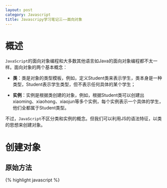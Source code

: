 ```yaml
---
layout: post
category: Javascript
title: Javascripy学习笔记三——面向对象
---
```


# 概述
`JavaScript`的面向对象编程和大多数其他语言如Java的面向对象编程都不太一样。面向对象的两个基本概念：

- **类**：类是对象的类型模板，例如，定义Student类来表示学生，类本身是一种类型，Student表示学生类型，但不表示任何具体的某个学生；

- **实例**：实例是根据类创建的对象，例如，根据Student类可以创建出xiaoming、xiaohong、xiaojun等多个实例，每个实例表示一个具体的学生，他们全都属于Student类型。

不过，`JavaScript`不区分类和实例的概念。但我们可以利用JS的语法特征，以类的思想来创建对象。 

# 创建对象

## 原始方法

{% highlight javascript %}
	<script type="text/javascript"> 

		var obj = new Object(); 
		obj.name = "Koji"; //为对象添加属性 
		obj.age = 21; 
		obj.showName = function(){ //为对象添加方法 
			alert(this.name); 
		} 
		obj.showAge = function(){ 
			alert(this.age); 
		} 

		obj.showName(); //Koji 
		obj.showAge(); //21 

	</script> 
{% endhighlight %}

上面的方式通过`new`关键字生成一个对象，然后根据JS是动态语言的特性添加属性和方法，构造一个对象。其中的`this`是表示调用该方法的对象。 

这种方式的问题是如果需要多次创建对象，则需要重复代码多次，不利于代码的复用。 

## 工厂方法

{% highlight javascript %}
	<script type="text/javascript"> 
		function createObj(){ 
			var obj = new Object(); //创建对象 

			obj.name = "Koji"; 
			obj.age = 21; 
			obj.showName = function(){ 
				alert(this.name); 
			} 
			obj.showAge = function(){ 
				alert(this.age); 
			} 
			return obj; //返回对象 
		} 

		var obj1 = createObj(); 
		var obj2 = createObj(); 

		obj1.showName(); //Koji 
		obj2.showAge(); //21 
	</script> 
{% endhighlight %}

这种方式提高了代码重用率，还可以改变工厂方法，传入参数赋值。 

{% highlight javascript %}
	<script type="text/javascript"> 
		function createObj(name, age){ //构造对象时可以传入初始化参数 
			var obj = new Object(); //创建对象 

			obj.name = name; 
			obj.age = age; 
			obj.showName = function(){ 
				alert(this.name); 
			} 
			obj.showAge = function(){ 
				alert(this.age); 
			} 
			return obj; //返回对象 
		} 

		var obj1 = createObj("Koji", 22); 
		var obj2 = createObj("Luo", 21); 

		obj1.showName(); //Koji 
		obj1.showAge(); //22 
		obj2.showName(); //Luo 
		obj2.showAge(); //21 
	</script> 
{% endhighlight %}

上面的方式虽然可以提高代码的复用率，但和面向对象中类的概念相比有一个很大的缺陷。面向对象强调对象的属性私有，而对象的方法是共享的。而上面的工厂方法创建对象的时候要为每个对象创建各自私有的方法。同时由于为每个对象都创建逻辑相同的方法，浪费内存。即

	obj1.showName === obj2.showName  //false
	obj1.showAge === obj2.showAge   //false
	
可对其做进一步改进如下 ：

{% highlight javascript %}
	<script type="text/javascript"> 
		function createObj(name, age){ 
			var obj = new Object(); //创建对象 

			obj.name = name; 
			obj.age = age; 
			obj.showName = showName; 
			obj.showAge = showAge; 

			return obj; //返回对象 
		} 

		function showName(){ //函数也是一个对象 
			alert(this.name); 
		} 

		function showAge(){ 
			alert(this.age); 
		} 

		var obj1 = createObj("Koji", 22); 
		var obj2 = createObj("Luo", 21); 

		obj1.showName(); //Koji 
		obj1.showAge(); //22 
		obj2.showName(); //Luo 
		obj2.showAge(); //21 
	</script>
{% endhighlight %}

上面通过定义两个函数对象，解决了不同对象持有函数对象的私有问题。现在所有对象的方法都持有上面两个函数的引用。但这么一来的话，对象的函数又和对象成了相互独立，不相干的了。这和面向对象中特定方法属于特定类的思想不符合。 

## 构造函数方式

{% highlight javascript %}
	<script type="text/javascript"> 
		//定义一个构造函数，用来生成对应的对象，可以类比Java中的构造函数 
		function Person(name, age){ 

		//当调用new Person时，在执行第一行代码前，先生成一个Person对象，并将对象在内存中的索引赋值给this关键字，此时可以通过this关键字操作新生成的对象，如下面的添加属性或方法 

			this.name = name; 
		//this关键字不能少。为当前对象，即this关键字引用的对象的name属性赋值,实际相当于为当前对象添加name属性后,再为其name属性赋值。 
			this.age = age; 

			this.showName = function(){ //为当前对象添加方法 
				alert(this.name); 
			} 
			this.showAge = function(){ 
				alert(this.age); 
			} 
		
		//将当前对象返回给赋值符号左边的变量（不必明确使用return） 
		} 

		var obj1 = new Person("Koji", 22); //生成一个Person对象 
		var obj2 = new Person("Luo", 21); 

		obj1.showName(); //Koji 
		obj1.showAge(); //22 
		obj2.showName(); //Luo 
		obj2.showAge(); //21 
	</script> 
{% endhighlight %}

构造函数的方式和工厂方式一样，会为每个对象创建独享的函数对象。当然也可以将这些函数对象定义在构造函数外面，这样又有了对象和方法相互独立的问题。 

## 原型方式：
	
{% highlight javascript %}
	<script type="text/javascript"> 
		function Person(){} //定义一个空构造函数，且不能传递参数 
		
		//将所有的属性的方法都赋予prototype属性 
		Person.prototype.name = "Koji"; //添加属性 
		Person.prototype.age = 22; 

		Person.prototype.showName = function(){ //添加方法 
			alert(this.name); 
		}	 

		Person.prototype.showAge = function(){ 
			alert(this.age); 
		}

		var obj1 = new Person(); //生成一个Person对象 
		var obj2 = new Person(); 

		obj1.showName(); //Koji 
		obj1.showAge(); //22 
		obj2.showName(); //Koji 
		obj2.showAge(); //22 
	</script> 
{% endhighlight %}

当生成Person对象的时候prototype的属性都赋值给了新的对象。那么属性和方法是共享的。该方法的问题首先是构造函数不能传参，每个新生成的对象都有默认值。其次，方法共享没有任何问题，但是属性共享就有问题，请看下面的例子：

{% highlight javascript %}
	<script type="text/javascript"> 
		function Person(){} //定义一个空构造函数，且不能传递参数 

		Person.prototype.age = 22; 
		Person.prototype.array = new Array("Koji", "Luo"); 

		Person.prototype.showAge = function(){ 
			alert(this.age); 
		} 

		Person.prototype.showArray = function(){ 
			alert(this.array); 
		} 

		var obj1 = new Person(); //生成一个Person对象 
		var obj2 = new Person(); 

		obj1.array.push("Kyo"); //向obj1的array属性添加一个元素 

		obj1.showArray(); //Koji,Luo,Kyo 
		obj2.showArray(); //Koji,Luo,Kyo 
	</script>  
{% endhighlight %}

上面的代码通过obj1向obj1的属性array添加元素的时候，obj2的array属性的元素也跟着受到影响，原因就在于obj1和obj2对象的array属性引用的是同一个Array对象，那么改变这个Array对象，另一引用该Array对象的属性自然也会受到影响。

## 混合的构造函数/原型方式 
使用构造函数定义对象的属性，使用原型（prototype）定义对象的方法，这样就可以做到属性私有，而方法共享。 

{% highlight javascript %}
	<script type="text/javascript"> 
		function Person(name, age) { 
			this.name = name; 
			this.age = age; 
			this.array = new Array("Koji", "Luo"); 
		} 

		Person.prototype.showName = function() { 
			alert(this.name); 
		} 

		Person.prototype.showArray = function() { 
			alert(this.array); 
		} 

		var obj1 = new Person("Koji", 22); //生成一个Person对象 
		var obj2 = new Person("Luo", 21); 

		obj1.array.push("Kyo"); //向obj1的array属性添加一个元素 

		obj1.showArray(); //Koji,Luo,Kyo 
		obj1.showName(); //Koji 
		obj2.showArray(); //Koji,Luo 
		obj2.showName(); //Luo 
	</script> 
{% endhighlight %}

属性私有后，改变各自的属性不会影响别的对象。同时，方法也是由各个对象共享。在语义上，这符合了面相对象编程的要求。 

## 动态原型方法

{% highlight javascript %}
	<script type="text/javascript"> 
		function Person(name, age) { 
			this.name = name; 
			this.age = age; 
			this.array = new Array("Koji", "Luo"); 

			//如果Person对象中的_initialized为undefined，表明还没有为Person的原型添加方法 
			if (typeof Person._initialized == "undefined"){ 
				Person.prototype.showName = function() { 
					alert(this.name); 
				} 

				Person.prototype.showArray = function() { 
					alert(this.array); 
				} 

				Person._initialized = true; //设置为true，不必再为prototype添加方法 
			} 
		} 

		var obj1 = new Person("Koji", 22); //生成一个Person对象 
		var obj2 = new Person("Luo", 21); 

		obj1.array.push("Kyo"); //向obj1的array属性添加一个元素 

		obj1.showArray(); //Koji,Luo,Kyo 
		obj1.showName(); //Koji 
		obj2.showArray(); //Koji,Luo 
		obj2.showName(); //Luo 
	</script> 
{% endhighlight %}

这种方法和构造函数/原型方式大同小异。只是将方法的添加放到了构造函数之中，同时在构造函数Person上添加了一个属性用来保证if语句只能成功执行一次。
在实际应用中采用最广泛的是构造函数/原型方法。动态原型方法也很流行，它在功能上和构造函数/原型方法是等价的。不要单独使用构造函数或原型方法。

## class
新的关键字`class`从ES6开始正式被引入到JavaScript中。目的就是让定义类更简单。
class的定义包含了构造函数`constructor`和定义在原型对象上的函数`showArray()`（注意没有function关键字），如下：

{% highlight javascript %}
	class Person {
	    constructor(name,age){
	        this.name = name;
	        this.age = age;
	        this.array = new Array("Koji", "Luo"); 
	    }
	    showArray(){ 
			alert(this.array); 
		} 
	}
{% endhighlight %}

最后，创建一个Person对象代码和前面完全一样：

	var obj1 = new Person("Koji", 22); //生成一个Person对象 
	var obj2 = new Person("Luo", 21); 

# 对象继承

`ECMAScript`没有明确的继承机制，而是通过模仿实现的，根据js语言的本身的特性,js实现继承有以下通用的几种方式：

## 对象冒充(可实现多继承)
实现原理:让父类的构造函数成为子类的方法,然后调用该子类的方法,通过this关键字给所有的属性和方法赋值

{% highlight javascript %}
	function Parent(firstname)  {  
	    this.fname=firstname;  
	    this.age=20;  
	    this.sayAge=function(){  
	        console.log(this.age);  
	    }  
	}  
	function Child(firstname)  {  
	    this.parent=Parent;  
	    this.parent(firstname);  
		delete this.parent;  
	    this.saySomeThing=function(){  
	        console.log(this.fname);  
	        this.sayAge();  
	    }  
	}  
	
	var mychild=new  Child("吴");    
	mychild.saySomeThing();  //吴，20
{% endhighlight %}

## 改变函数上下文(可实现多继承)
实现原理:通过`call()`和`apply()`方法改变函数内部的函数上下文`this`,使它指向传入函数的具体对象。
首先来看看`call()`和`apply()`函数的用法。

- 语法：

		call([thisObj[,arg1[,arg2[,[,.argN]]]]])
		 apply([thisObj[,argArray]])
	
- 定义：调用一个对象的一个方法，以另一个对象替换当前对象。相当于修设置函数体内`this`的值。 
- 说明： 两个方法都可以用来代替另一个对象调用一个方法。唯一的区别在于`call()`方法依次传入所需参数，而`apply()`方法传入参数数组。如果没有提供 thisObj 参数，那么 Global 对象即`window对象`被用作 thisObj。 
- 实例：

	{% highlight javascript %}
		function Animal(){    
		    this.name = "Animal";    
		    this.showName = function(){    
		        alert(this.name);    
		    }    
		}    
  
		function Cat(){    
		    this.name = "Cat";    
		}    
   
		var animal = new Animal();    
		var cat = new Cat();    
      
		animal.showName.call(cat);  //cat
		animal.showName.apply(cat);  //Cat
	{% endhighlight %}

 `call`和`apply`方法的调用修改了`animal.showName()`方法中`this`的指向，原来的this是指向`Animal`本身的，调用之后的this指向了`cat`对象，因此输出为cat。
 
从上面的例子中实际已经可以看出来如何使用call和apply方法来实现继承了。只需进行一个小小的修改即可。如下：

{% highlight javascript %}
	function Animal(name){      
	    this.name = name;      
	    this.showName = function(){      
	        alert(this.name);      
	    }      
	}      
    
	function Cat(name){    
	    Animal.call(this, name);    
	}      
    
	var cat = new Cat("Black Cat");     
	cat.showName();  
{% endhighlight %}

 `Animal.call(this)`已经将`Animal`中的的各个`this`值指向了`Cat`，那么Cat中就有Animal的所有属性和方法了，如此一来就实现了继承。
 要实现多重继承的话也非常简单，只要在子类中调用多个`call`或`apply`方法即可。
<br/><br/>

**TIPS:以上两种方式只适用于通过构造函数形式创建的对象，不能继承原型链中的属性和方法。**

## 原型链方式
实现原理:使子类原型对象指向父类的实例以实现继承,即重写类的原型,弊端是不能直接实现多继承。

{% highlight javascript %}
	function Parent(){  
	    this.sayAge=function(){  
	        console.log(this.age);  
	    }  
	}  
	function Child(firstname){  
	    this.fname=firstname;  
	    this.age=20;  
	    this.saySomeThing=function(){  
	        console.log(this.fname);  
	        this.sayAge();  
	    }  
	}  
  
	Child.prototype=new Parent();  
	var child=new Child("吴");  
	child.saySomeThing();  
{% endhighlight %}

## 混合模式

{% highlight javascript %}
	function Parent(){
	    this.sayAge=function(){  
	        console.log(this.age);  
	    }  
	}  
  
	Parent.prototype.sayParent=function(){  
	   alert("this is parentmethod!!!");  
	}  
  
	function Child(firstname){  
	    Parent.call(this);  
	    this.fname=firstname;  
	    this.age=20;  
	    this.saySomeThing=function(){  
	        console.log(this.fname);  
	        this.sayAge();  
	    }  
	}  
  
	Child.prototype=new Parent();  
	var child=new Child("吴");  
	child.saySomeThing();  
	child.sayParent();  
{% endhighlight %}

以上方法适用于使用混合模式创建的对象。首先，在子类中利用call方法改变父类构造函数中的this指向子类对象，然后将子类的原型指向父类的实例。这样一来，子类即能使用父类中通过构造函数赋值的变量，又能使用父类原型链中定义的属性和方法。

## class继承
前面提到的利用`class`来创建对象，不仅可以省去大量的代码，同时对于继承也是大有好处。现在，原型继承的中间对象，原型对象的构造函数等等都不需要考虑了，直接通过`extends`来实现继承：

{% highlight javascript %}
	class Student {
	    constructor(name) {
	        this.name = name;
	    }

	    hello() {
	        alert('Hello, ' + this.name + '!');
	    }
	}
	
	class PrimaryStudent extends Student {
	    constructor(name, grade) {
	        super(name); // 记得用super调用父类的构造方法!
	        this.grade = grade;
	    }

	    myGrade() {
	        alert('I am at grade ' + this.grade);
	    }
	}
{% endhighlight %}

这简直就和`java`中的面向对象如出一辙啊！！
但是，这个新的`class`属性并没有得到很多的支持，所以目前不是主流用法。期待各大浏览器赶紧优化javascript引擎，尽快支持class啊~~~

关于`class`更多的解释说明请参照 [阮一峰的博客][1]

[1]:http://es6.ruanyifeng.com/#docs/class